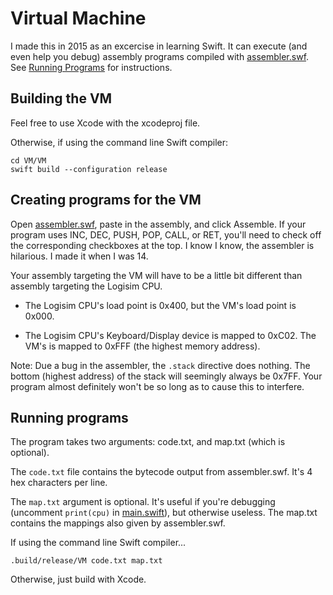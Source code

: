 # Virtual Machine

I made this in 2015 as an excercise in learning Swift. It can execute
(and even help you debug) assembly programs compiled with
[assembler.swf](../assembler.swf).
See [Running Programs](#running-programs) for instructions.

## Building the VM

Feel free to use Xcode with the xcodeproj file.

Otherwise, if using the command line Swift compiler:

```
cd VM/VM
swift build --configuration release
```

## Creating programs for the VM

Open [assembler.swf](../assembler.swf), paste in the assembly, and click
Assemble. If your program uses INC, DEC, PUSH, POP, CALL, or RET, you'll need
to check off the corresponding checkboxes at the top. I know I know, the assembler
is hilarious. I made it when I was 14.

Your assembly targeting the VM will have to be a little bit different than
assembly targeting the Logisim CPU.

- The Logisim CPU's load point is 0x400, but the VM's load point is 0x000.

- The Logisim CPU's Keyboard/Display device is mapped to 0xC02.
  The VM's is mapped to 0xFFF (the highest memory address).

Note: Due a bug in the assembler, the `.stack` directive does nothing. The
      bottom (highest address) of the stack will seemingly always be 0x7FF.
      Your program almost definitely won't be so long as to cause this to
      interfere.

## <a name="running-programs"></a> Running programs

The program takes two arguments: code.txt, and map.txt (which is optional).

The `code.txt` file contains the bytecode output from assembler.swf. It's 4 hex characters per line.

The `map.txt` argument is optional. It's useful if you're debugging (uncomment `print(cpu)` in [main.swift](./VM/main.swift)), but otherwise useless. The map.txt contains the mappings also given by assembler.swf.

If using the command line Swift compiler...

```
.build/release/VM code.txt map.txt
```

Otherwise, just build with Xcode.

